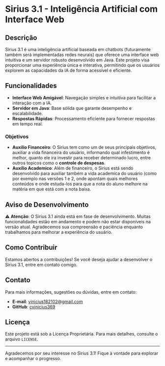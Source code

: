 # Sirius 3.1 - Inteligência Artificial com Interface Web

## Descrição

Sirius 3.1 é uma inteligência artificial baseada em chatbots (futuramente também será implementadas redes neurais) que oferece uma interface web intuitiva e um servidor robusto desenvolvido em Java. Este projeto visa proporcionar uma experiência única e interativa, permitindo que os usuários explorem as capacidades da IA de forma acessível e eficiente.

## Funcionalidades

- **Interface Web Amigável**: Navegação simples e intuitiva para facilitar a interação com a IA.
- **Servidor em Java**: Base sólida que garante desempenho e escalabilidade.
- **Respostas Rápidas**: Processamento eficiente para fornecer respostas em tempo real.

### Objetivos

- **Auxilio Financeiro**: O Sirius tem como um de seus principais objetivos, auxiliar a vida financeira do usuário, informando qual infestimento é melhor, quanto ele ira investir para receber determinado lucro, entre outros topicos como o **controle de despesas**.
- **Auxilio Academico**: Além de financeiro, o Sirius está sendo desenvolvido para auxiliar também a vida academica do usuário (como por exemplo nas versões 1 e 2, onde apontam quais melhores conteúdos e onde estuda-los para que a nota do aluno melhore na matéria em que está com a nota baixa.

## Aviso de Desenvolvimento

⚠️ **Atenção**: O Sirius 3.1 ainda está em fase de desenvolvimento. Muitas funcionalidades estão em andamento e podem não estar disponíveis na versão atual. Agradecemos sua compreensão e paciência enquanto trabalhamos para melhorar a experiência do usuário.

## Como Contribuir

Estamos abertos a contribuições! Se você deseja ajudar a desenvolver o Sirius 3.1, entre em contato comigo.

## Contato

Para mais informações, sugestões ou dúvidas, entre em contato:

- **E-mail**: vinicius182102@gmail.com
- **GitHub**: [cvinicius369](https://github.com/cvinicius369)

## Licença

Este projeto está sob a Licença Proprietária. Para mais detalhes, consulte o arquivo `LICENSE`.

---

Agradecemos por seu interesse no Sirius 3.1! Fique à vontade para explorar e acompanhar o progresso.
